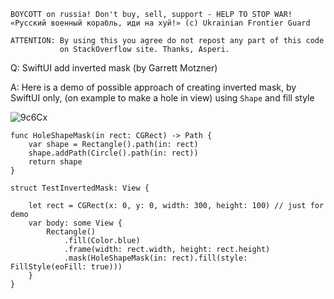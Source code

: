 ```
BOYCOTT on russia! Don't buy, sell, support - HELP TO STOP WAR!
«Русский военный корабль, иди на хуй!» (c) Ukrainian Frontier Guard

ATTENTION: By using this you agree do not repost any part of this code
           on StackOverflow site. Thanks, Asperi.
```

Q: SwiftUI add inverted mask (by Garrett Motzner)

A: Here is a demo of possible approach of creating inverted mask, by SwiftUI only, (on example to make a hole in view)
using `Shape` and fill style

![9c6Cx](https://user-images.githubusercontent.com/62171579/163684553-dcfcf371-ac09-46aa-a8db-1f0745f338a9.png)


    func HoleShapeMask(in rect: CGRect) -> Path {
        var shape = Rectangle().path(in: rect)
        shape.addPath(Circle().path(in: rect))
        return shape
    }
    
    struct TestInvertedMask: View {
    
        let rect = CGRect(x: 0, y: 0, width: 300, height: 100) // just for demo
        var body: some View {
            Rectangle()
                .fill(Color.blue)
                .frame(width: rect.width, height: rect.height)
                .mask(HoleShapeMask(in: rect).fill(style: FillStyle(eoFill: true)))
        }
    }
    
